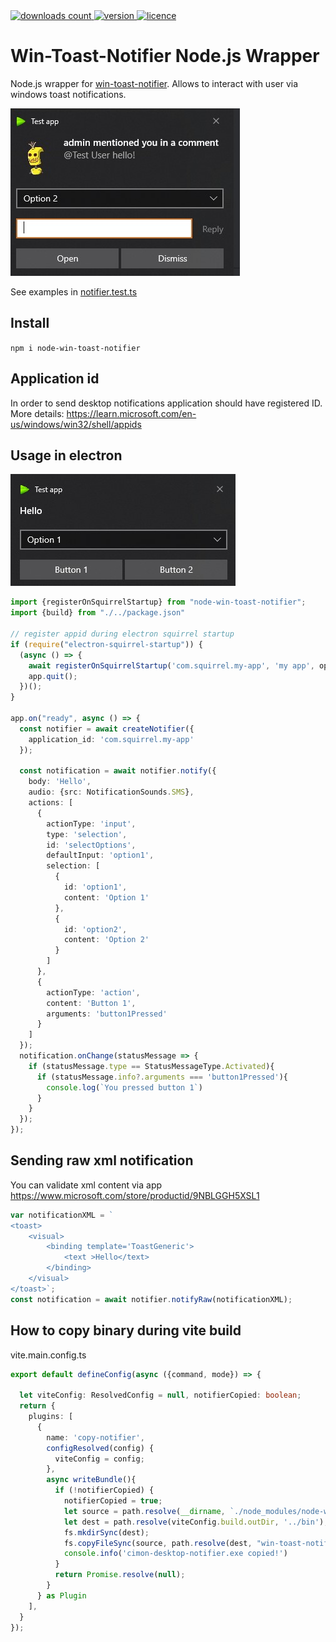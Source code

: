 <a href="https://www.npmjs.com/package/node-win-toast-notifier?activeTab=readme">
    <img src="https://img.shields.io/npm/dw/node-win-toast-notifier"  alt="downloads count"/>
    <img src="https://img.shields.io/npm/v/node-win-toast-notifier"  alt="version"/>
    <img src="https://img.shields.io/npm/l/node-win-toast-notifier"  alt="licence"/>
</a>

# Win-Toast-Notifier Node.js Wrapper
Node.js wrapper for [win-toast-notifier](https://github.com/ci-mon/win-toast-notifier).
Allows to interact with user via windows toast notifications.

![Complex.jpg](doc/Complex.jpg)

See examples in [notifier.test.ts](src/notifier.test.ts)

## Install 
`npm i node-win-toast-notifier`

## Application id
In order to send desktop notifications application should have registered ID. More details: https://learn.microsoft.com/en-us/windows/win32/shell/appids

## Usage in electron
![Simple.jpg](doc/Simple.jpg)
```typescript
import {registerOnSquirrelStartup} from "node-win-toast-notifier";
import {build} from "./../package.json"

// register appid during electron squirrel startup
if (require("electron-squirrel-startup")) {
  (async () => {
    await registerOnSquirrelStartup('com.squirrel.my-app', 'my app', options.icons.green.big_png_win);
    app.quit();
  })();
}

app.on("ready", async () => {
  const notifier = await createNotifier({
    application_id: 'com.squirrel.my-app'
  });
  
  const notification = await notifier.notify({
    body: 'Hello',
    audio: {src: NotificationSounds.SMS},
    actions: [
      {
        actionType: 'input',
        type: 'selection',
        id: 'selectOptions',
        defaultInput: 'option1',
        selection: [
          {
            id: 'option1',
            content: 'Option 1'
          },
          {
            id: 'option2',
            content: 'Option 2'
          }
        ]
      },
      {
        actionType: 'action',
        content: 'Button 1',
        arguments: 'button1Pressed'
      }
    ]
  });
  notification.onChange(statusMessage => {
    if (statusMessage.type == StatusMessageType.Activated){
      if (statusMessage.info?.arguments === 'button1Pressed'){
        console.log(`You pressed button 1`)
      }
    }
  });
});
```

## Sending raw xml notification
 You can validate xml content via app https://www.microsoft.com/store/productid/9NBLGGH5XSL1
```typescript
var notificationXML = `
<toast>
    <visual>
        <binding template='ToastGeneric'>
            <text >Hello</text>
        </binding>
    </visual>
</toast>`;
const notification = await notifier.notifyRaw(notificationXML);
```

## How to copy binary during vite build
vite.main.config.ts
```typescript
export default defineConfig(async ({command, mode}) => {

  let viteConfig: ResolvedConfig = null, notifierCopied: boolean;
  return {
    plugins: [
      {
        name: 'copy-notifier',
        configResolved(config) {
          viteConfig = config;
        },
        async writeBundle(){
          if (!notifierCopied) {
            notifierCopied = true;
            let source = path.resolve(__dirname, `./node_modules/node-win-toast-notifier/bin/win-toast-notifier.exe`);
            let dest = path.resolve(viteConfig.build.outDir, '../bin');
            fs.mkdirSync(dest);
            fs.copyFileSync(source, path.resolve(dest, "win-toast-notifier.exe"));
            console.info('cimon-desktop-notifier.exe copied!')
          }
          return Promise.resolve(null);
        }
      } as Plugin
    ],
  }
});

```
